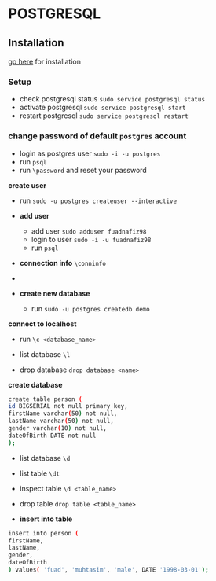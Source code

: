 # POSTGRESQL

## Installation

  [go here](https://www.digitalocean.com/community/tutorials/how-to-install-and-use-postgresql-on-ubuntu-18-0://www.digitalocean.com/community/tutorials/how-to-install-and-use-postgresql-on-ubuntu-18-04) for installation

### Setup

- check postgresql status `sudo service postgresql status`
- activate postgresql `sudo service postgresql start`
- restart postgresql `sudo service postgresql restart`

### change password of default `postgres` account

- login as postgres user `sudo -i -u postgres`
- run `psql`
- run `\password` and reset your password

**create user**

- run `sudo -u postgres createuser --interactive`

- **add user**
  - add user `sudo adduser fuadnafiz98`
  - login to user `sudo -i -u fuadnafiz98`
  - run `psql`

- __connection info__ `\conninfo`
-
- **create new database**

  - run `sudo -u postgres createdb demo`

**connect to localhost**

- run `\c <database_name>`

- list database `\l`
- drop database `drop database <name>`

**create database**

```bash
create table person (
id BIGSERIAL not null primary key,
firstName varchar(50) not null,
lastName varchar(50) not null,
gender varchar(10) not null,
dateOfBirth DATE not null
);
```

- list database `\d`
- list table `\dt`
- inspect table `\d <table_name>`
- drop table `drop table <table_name>`

- **insert into table**

```bash
insert into person (
firstName, 
lastName, 
gender,
dateOfBirth
) values( 'fuad', 'muhtasim', 'male', DATE '1998-03-01');
```






























